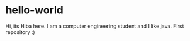 # hello-world

Hi, its Hiba here. I am a computer engineering student and I like java. 
First repository :)
